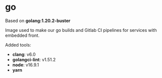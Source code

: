 # go

Based on **golang:1.20.2-buster**

Image used to make our go builds and Gitlab CI pipelines for services with embedded front.

Added tools:

- **clang**: v6.0
- **golangci-lint**: v1.51.2
- **node**: v16.9.1
- **yarn**

